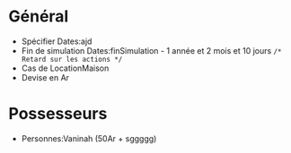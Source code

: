 # Général
* Spécifier Dates:ajd
* Fin de simulation Dates:finSimulation - 1 année et 2 mois et 10 jours `/* Retard sur les actions */`
* Cas de LocationMaison
* Devise en Ar

# Possesseurs
* Personnes:Vaninah (50Ar + sggggg)

